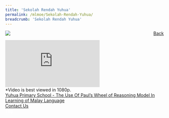 ```yaml
---
title: 'Sekolah Rendah Yuhua'
permalink: /mlmoe/Sekolah-Rendah-Yuhua/
breadcrumb: 'Sekolah Rendah Yuhua'
---
```

<a href="/gallery/pameran- bahasa- melayu-malay-language-exhibitions-d/schools/" style="float:right;">Back</a>
 <img src="/images/YuhuaPri-ML.jpg"> <br/>
<div class="video-container">
  <iframe src="https://www.youtube.com/embed/wpc9oMcZ8Vk" frameborder="0" allow="accelerometer; autoplay; encrypted-media; gyroscope; picture-in-picture" allowfullscreen></iframe></div>
*Video is best viewed in 1080p.<br/>
  <a href="/mlmoe/Yuhua Attachment.pdf">Yuhua Primary School - The Use Of Paul’s Wheel of Reasoning Model In Learning of Malay Language</a><br/>
  <a href="mailto:yuhua_ps@moe.edu.sg">Contact Us</a>

<div class="btntop"><a href="#top" style="text-decoration:none;"><span style="color:white"><b>Top</b></span></a></div>
